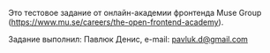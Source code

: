 Это тестовое задание от онлайн-академии фронтенда Muse Group (https://www.mu.se/careers/the-open-frontend-academy).

Задание выполнил: 
Павлюк Денис, e-mail: pavluk.d@gmail.com
